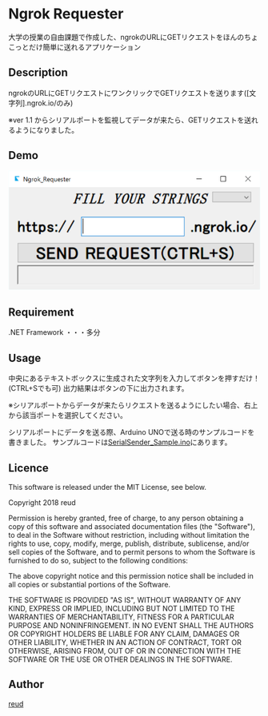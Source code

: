 Ngrok Requester
====


大学の授業の自由課題で作成した、ngrokのURLにGETリクエストをほんのちょこっとだけ簡単に送れるアプリケーション


## Description
ngrokのURLにGETリクエストにワンクリックでGETリクエストを送ります([文字列].ngrok.io/のみ)

※ver 1.1 からシリアルポートを監視してデータが来たら、GETリクエストを送れるようになりました。

## Demo
![demo画像](https://github.com/reud/Ngrok_Requester/blob/master/Requester/demo.PNG?raw=true "Demo")

## Requirement
.NET Framework ・・・多分
## Usage
中央にあるテキストボックスに生成された文字列を入力してボタンを押すだけ！(CTRL+Sでも可)
出力結果はボタンの下に出力されます。

※シリアルポートからデータが来たらリクエストを送るようにしたい場合、右上から該当ポートを選択してください。

シリアルポートにデータを送る際、Arduino UNOで送る時のサンプルコードを書きました。
サンプルコードは[SerialSender_Sample.ino](https://github.com/reud/Ngrok_Requester/blob/master/SerialSender_Sample.ino)にあります。



## Licence

This software is released under the MIT License, see below.

Copyright 2018 reud

Permission is hereby granted, free of charge, to any person obtaining a copy of this software and associated documentation files (the "Software"), to deal in the Software without restriction, including without limitation the rights to use, copy, modify, merge, publish, distribute, sublicense, and/or sell copies of the Software, and to permit persons to whom the Software is furnished to do so, subject to the following conditions:

The above copyright notice and this permission notice shall be included in all copies or substantial portions of the Software.

THE SOFTWARE IS PROVIDED "AS IS", WITHOUT WARRANTY OF ANY KIND, EXPRESS OR IMPLIED, INCLUDING BUT NOT LIMITED TO THE WARRANTIES OF MERCHANTABILITY, FITNESS FOR A PARTICULAR PURPOSE AND NONINFRINGEMENT. IN NO EVENT SHALL THE AUTHORS OR COPYRIGHT HOLDERS BE LIABLE FOR ANY CLAIM, DAMAGES OR OTHER LIABILITY, WHETHER IN AN ACTION OF CONTRACT, TORT OR OTHERWISE, ARISING FROM, OUT OF OR IN CONNECTION WITH THE SOFTWARE OR THE USE OR OTHER DEALINGS IN THE SOFTWARE.

## Author
[reud](https://github.com/reud)
